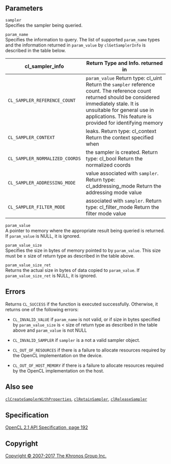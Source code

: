 Parameters
----------

`sampler`  
Specifies the sampler being queried.

`param_name`  
Specifies the information to query. The list of supported `param_name`
types and the information returned in `param_value` by
`clGetSamplerInfo` is described in the table below.

| cl\_sampler\_info                 | Return Type and Info. returned in |
| --- | --- |
|  `CL_SAMPLER_REFERENCE_COUNT`      |  `param_value`                       Return type: cl\_uint               Return the `sampler` reference      count. The reference count          returned should be considered       immediately stale. It is            unsuitable for general use in       applications. This feature is       provided for identifying memory   |
|  `CL_SAMPLER_CONTEXT`              |  leaks.                              Return type: cl\_context            Return the context specified when |
|  `CL_SAMPLER_NORMALIZED_COORDS`    |  the sampler is created.             Return type: cl\_bool               Return the normalized coords      |
|  `CL_SAMPLER_ADDRESSING_MODE`      |  value associated with `sampler`.    Return type: cl\_addressing\_mode   Return the addressing mode value  |
|  `CL_SAMPLER_FILTER_MODE`          |  associated with `sampler`.          Return type: cl\_filter\_mode       Return the filter mode value      |
`param_value`  
A pointer to memory where the appropriate result being queried is
returned. If `param_value` is NULL, it is ignored.

`param_value_size`  
Specifies the size in bytes of memory pointed to by `param_value`. This
size must be ≥ size of return type as described in the table above.

`param_value_size_ret`  
Returns the actual size in bytes of data copied to `param_value`. If
`param_value_size_ret` is NULL, it is ignored.

Errors
------

Returns `CL_SUCCESS` if the function is executed successfully.
Otherwise, it returns one of the following errors:

-   `CL_INVALID_VALUE` if `param_name` is not valid, or if size in bytes
    specified by `param_value_size` is &lt; size of return type as
    described in the table above and `param_value` is not NULL

-   `CL_INVALID_SAMPLER` if `sampler` is a not a valid sampler object.

-   `CL_OUT_OF_RESOURCES` if there is a failure to allocate resources
    required by the OpenCL implementation on the device.

-   `CL_OUT_OF_HOST_MEMORY` if there is a failure to allocate resources
    required by the OpenCL implementation on the host.

Also see
--------

[`clCreateSamplerWithProperties`](clCreateSamplerWithProperties.html),
[`clRetainSampler`](clRetainSampler.html),
[`clReleaseSampler`](clReleaseSampler.html)

Specification
-------------

[OpenCL 2.1 API Specification, page
192](https://www.khronos.org/registry/cl/specs/opencl-2.1.pdf#page=192)

Copyright
---------

[Copyright © 2007-2017 The Khronos Group Inc.](copyright.html)
